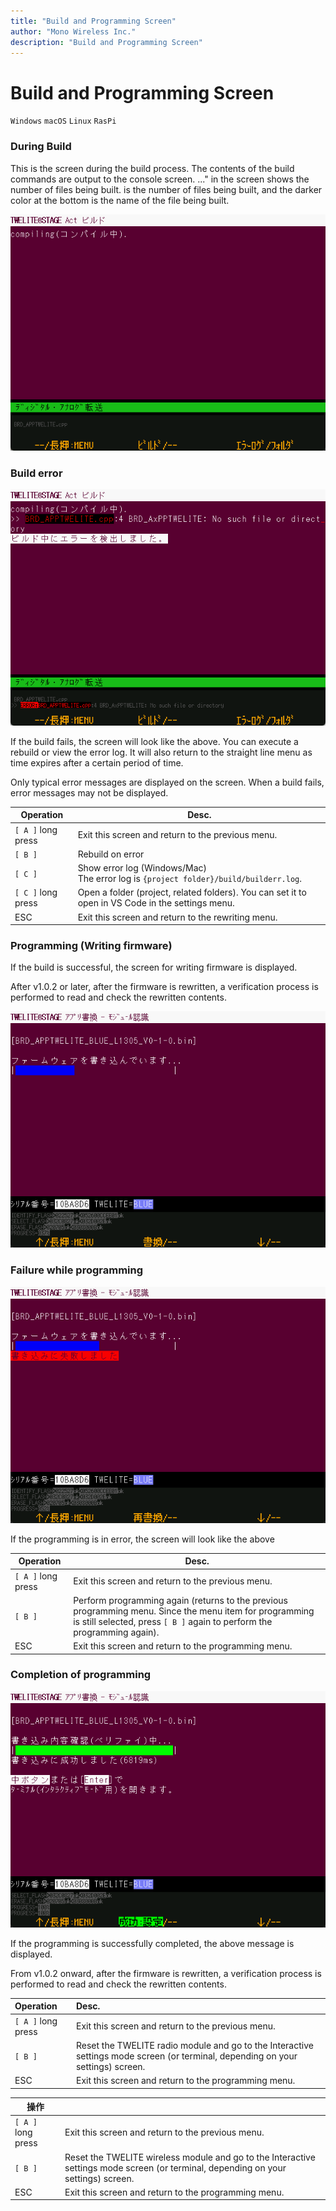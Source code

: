 ```yaml
---
title: "Build and Programming Screen"
author: "Mono Wireless Inc."
description: "Build and Programming Screen"
---
```

# Build and Programming Screen

`Windows` `macOS` `Linux` `RasPi`

### During Build

This is the screen during the build process. The contents of the build commands are output to the console screen. ..." in the screen shows the number of files being built. is the number of files being built, and the darker color at the bottom is the name of the file being built.

![compiling...](../../../../.gitbook/assets/img_fimprog_build_1_compile.png)

### Build error

![compile error](../../../../.gitbook/assets/img_fimprog_build_2_comp_err.png)

If the build fails, the screen will look like the above. You can execute a rebuild or view the error log. It will also return to the straight line menu as time expires after a certain period of time.

Only typical error messages are displayed on the screen. When a build fails, error messages may not be displayed.

| Operation          | Desc.                                                             |
| ------------- | ------------------------------------------------------------ |
| `[ A ]` long press | Exit this screen and return to the previous menu.                             |
| `[ B ]`        | Rebuild on error                                       |
| `[ C ]`        | Show error log (Windows/Mac)<br/>The error log is `{project folder}/build/builderr.log`. |
| `[ C ]` long press | Open a folder (project, related folders). You can set it to open in VS Code in the settings menu. |
| ESC           | Exit this screen and return to the rewriting menu.                   |


### Programming (Writing firmware)

If the build is successful, the screen for writing firmware is displayed.

After v1.0.2 or later, after the firmware is rewritten, a verification process is performed to read and check the rewritten contents.


![Programming](../../../../.gitbook/assets/img_fimprog_writing.png)



### Failure while programming

![Failure while programming](../../../../.gitbook/assets/img_fimprog_writing_fail.png)

If the programming is in error, the screen will look like the above


| Operation     |   Desc.                                                                           |
| ---------- | ---------------------------------------------------------------------------- |
| `[ A ]` long press | Exit this screen and return to the previous menu.                                                             |
| `[ B ]`     | Perform programming again (returns to the previous programming menu. Since the menu item for programming is still selected, press `[ B ]` again to perform the programming again). |
| ESC       | Exit this screen and return to the programming menu.                                                        |



### Completion of programming

![Completion of programming](../../../../.gitbook/assets/img_fimprog_writing_success.png)

If the programming is successfully completed, the above message is displayed.

From v1.0.2 onward, after the firmware is rewritten, a verification process is performed to read and check the rewritten contents.

| Operation     |   Desc.  |
| :--- | :--- |
| `[ A ]` long press | Exit this screen and return to the previous menu. |
| `[ B ]` | Reset the TWELITE radio module and go to the Interactive settings mode screen (or terminal, depending on your settings) screen. |
| ESC | Exit this screen and return to the programming menu. |



| 操作         |                                                             |
| ---------- | ----------------------------------------------------------- |
| `[ A ]` long press | Exit this screen and return to the previous menu.                                            |
| `[ B ]`    | Reset the TWELITE wireless module and go to the Interactive settings mode screen (or terminal, depending on your settings) screen. |
| ESC   | Exit this screen and return to the programming menu.                                       |

